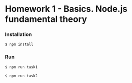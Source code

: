 # Homework 1 - Basics. Node.js fundamental theory

### Installation

```sh
$ npm install
```

### Run
```sh
$ npm run task1

$ npm run task2
```